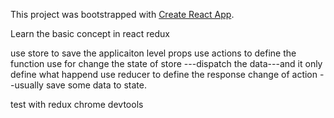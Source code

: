 This project was bootstrapped with [Create React App](https://github.com/facebook/create-react-app).

Learn the basic concept in react redux

use store to save the applicaiton level props
use actions to define the function  use for change the state of store
---dispatch the data---and it only define what happend
use reducer to define the response change of action
--usually save some data to state.


  test with redux chrome devtools
